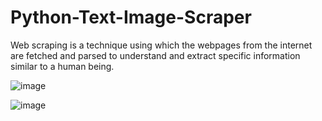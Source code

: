 # Python-Text-Image-Scraper

Web scraping is a technique using which the webpages from the internet are fetched and parsed to understand and extract specific information similar to a human being.

![image](https://user-images.githubusercontent.com/61689146/78498827-45927700-777f-11ea-8ae5-623efe10bcad.png)

![image](https://user-images.githubusercontent.com/61689146/78498832-5216cf80-777f-11ea-9694-bbc6c5471c73.png)
